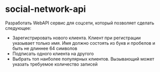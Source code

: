 # social-network-api

Разработать WebAPI сервис для соцсети, который позволяет сделать следующее:

-   Зарегистрировать нового клиента. Клиент при регистрации указывает только имя. Имя должно состоять из букв и пробелов и быть не длиннее 64 символов
-   Подписать одного клиента на другого
-   Выбрать топ наиболее популярных клиентов. Вызывающий может указать требуемое количество записей
